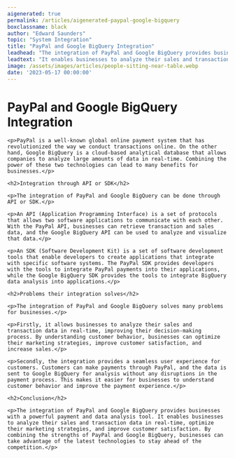 ```yaml
---
aigenerated: true
permalink: /articles/aigenerated-paypal-google-bigquery
boxclassname: black
author: "Edward Saunders"
topic: "System Integration"
title: "PayPal and Google BigQuery Integration"
leadhead: "The integration of PayPal and Google BigQuery provides businesses with a powerful payment and data analysis tool"
leadtext: "It enables businesses to analyze their sales and transaction data in real-time, optimize their marketing strategies, and improve customer satisfaction. By combining the strengths of PayPal and Google BigQuery, businesses can take advantage of the latest technologies to stay ahead of the competition."
image: /assets/images/articles/people-sitting-near-table.webp
date: '2023-05-17 00:00:00'
---
```

<div class="arttext">
	<h1>PayPal and Google BigQuery Integration</h1>

	<p>PayPal is a well-known global online payment system that has revolutionized the way we conduct transactions online. On the other hand, Google BigQuery is a cloud-based analytical database that allows companies to analyze large amounts of data in real-time. Combining the power of these two technologies can lead to many benefits for businesses.</p>

	<h2>Integration through API or SDK</h2>

	<p>The integration of PayPal and Google BigQuery can be done through API or SDK.</p>

	<p>An API (Application Programming Interface) is a set of protocols that allows two software applications to communicate with each other. With the PayPal API, businesses can retrieve transaction and sales data, and the Google BigQuery API can be used to analyze and visualize that data.</p>

	<p>An SDK (Software Development Kit) is a set of software development tools that enable developers to create applications that integrate with specific software systems. The PayPal SDK provides developers with the tools to integrate PayPal payments into their applications, while the Google BigQuery SDK provides the tools to integrate BigQuery data analysis into applications.</p>

	<h2>Problems their integration solves</h2>

	<p>The integration of PayPal and Google BigQuery solves many problems for businesses.</p>

	<p>Firstly, it allows businesses to analyze their sales and transaction data in real-time, improving their decision-making process. By understanding customer behavior, businesses can optimize their marketing strategies, improve customer satisfaction, and increase sales.</p>

	<p>Secondly, the integration provides a seamless user experience for customers. Customers can make payments through PayPal, and the data is sent to Google BigQuery for analysis without any disruptions in the payment process. This makes it easier for businesses to understand customer behavior and improve the payment experience.</p>

	<h2>Conclusion</h2>

	<p>The integration of PayPal and Google BigQuery provides businesses with a powerful payment and data analysis tool. It enables businesses to analyze their sales and transaction data in real-time, optimize their marketing strategies, and improve customer satisfaction. By combining the strengths of PayPal and Google BigQuery, businesses can take advantage of the latest technologies to stay ahead of the competition.</p>

</div>